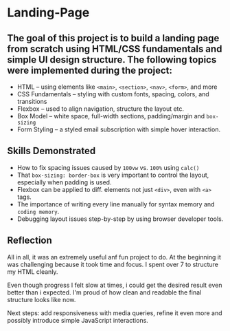# Landing-Page

## The goal of this project is to build a landing page from scratch using HTML/CSS fundamentals and simple UI design structure. The following topics were implemented during the project: 

- HTML – using elements like `<main>`, `<section>`, `<nav>`, `<form>`, and more
- CSS Fundamentals – styling with custom fonts, spacing, colors, and transitions
- Flexbox – used to align navigation, structure the layout etc.
- Box Model – white space, full-width sections, padding/margin and `box-sizing`
- Form Styling – a styled email subscription with simple hover interaction.

## Skills Demonstrated

- How to fix spacing issues caused by `100vw` vs. `100%` using `calc()`
- That `box-sizing: border-box` is very important to control the layout, especially when padding is used.
- Flexbox can be applied to diff. elements not just `<div>`, even with `<a>` tags.
- The importance of writing every line manually for syntax memory and `coding memory`.
- Debugging layout issues step-by-step by using browser developer tools.

## Reflection

All in all, it was an extremely useful anf fun project to do. At the beginning it was challenging because it took time and focus. I spent over 7 to structure my HTML cleanly.

Even though progress I felt slow at times, i could get the desired result even better than i expected. I'm proud of how clean and readable the final structure looks like now.

Next steps: add responsiveness with media queries, refine it even more and possibly introduce simple JavaScript interactions.
